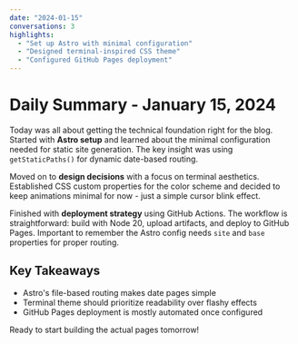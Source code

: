 ```yaml
---
date: "2024-01-15"
conversations: 3
highlights:
  - "Set up Astro with minimal configuration"
  - "Designed terminal-inspired CSS theme"
  - "Configured GitHub Pages deployment"
---
```


# Daily Summary - January 15, 2024

Today was all about getting the technical foundation right for the blog. Started with **Astro setup** and learned about the minimal configuration needed for static site generation. The key insight was using `getStaticPaths()` for dynamic date-based routing.

Moved on to **design decisions** with a focus on terminal aesthetics. Established CSS custom properties for the color scheme and decided to keep animations minimal for now - just a simple cursor blink effect.

Finished with **deployment strategy** using GitHub Actions. The workflow is straightforward: build with Node 20, upload artifacts, and deploy to GitHub Pages. Important to remember the Astro config needs `site` and `base` properties for proper routing.

## Key Takeaways

- Astro's file-based routing makes date pages simple
- Terminal theme should prioritize readability over flashy effects  
- GitHub Pages deployment is mostly automated once configured

Ready to start building the actual pages tomorrow!